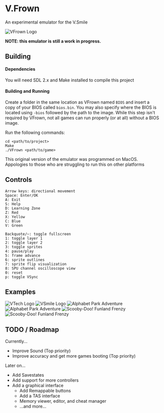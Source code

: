 # V.Frown
 An experimental emulator for the V.Smile

 ![VFrown Logo](images/icon.png)

**NOTE: this emulator is still a work in progress.**

## Building
#### Dependencies
You will need SDL 2.x and Make installed to compile this project
#### Building and Running
Create a folder in the same location as VFrown named `BIOS` and insert a copy of your BIOS called `bios.bin`. You may also specify where the BIOS is located using `-bios` followed by the path to the image. While this step isn't required by VFrown, not all games can run properly (or at all) without a BIOS image.


Run the following commands:
```
cd <path/to/project>
Make
./VFrown <path/to/game>
```
This original version of the emulator was programmed on MacOS.
Appologies to those who are struggling to run this on other platforms

## Controls
```
Arrow keys: directional movement
Space: Enter/OK
A: Exit
S: Help
D: Learning Zone
Z: Red
X: Yellow
C: Blue
V: Green

Backquote/~: toggle fullscreen
1: toggle layer 1
2: toggle layer 2
3: toggle sprites
4: pause/play
5: frame advance
6: sprite outlines
7: sprite flip visualization
8: SPU channel oscilloscope view
0: reset
p: toggle VSync
```

## Examples
![VTech Logo](images/Logo1.png)
![VSmile Logo](images/Logo2.png)
![Alphabet Park Adventure](images/AlphabetPark1.png)
![Alphabet Park Adventure](images/AlphabetPark2.png)
![Scooby-Doo! Funland Frenzy](images/ScoobyDoo1.png)
![Scooby-Doo! Funland Frenzy](images/ScoobyDoo2.png)

## TODO / Roadmap
Currently...
- Improve Sound (Top priority)
- Improve accuracy and get more games booting (Top priority)

Later on...
- Add Savestates
- Add support for more controllers
- Add a graphical interface
  - Add Remappable buttons
  - Add a TAS interface
  - Memory viewer, editor, and cheat manager
  - ...and more...
